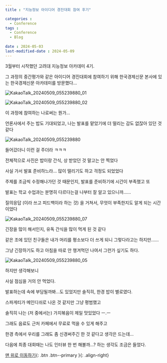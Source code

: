 ```yaml
--- 
title : "지능정보 아이디어 경진대회 참여 후기"

categories : 
  - Conference
tags :
  - Conference
  - Blog
 
date : 2024-05-03
last-modified-date : 2024-05-09
---
```


3월부터 시작했던 고려대 지능정보 아카데미 4기.

그 과정의 중간평가와 같은 아이디어 경진대회에 참여하기 위해 한국경제신문 본사에 있는 한국경제신문 아카데미를 방문했다...

![KakaoTalk_20240509_055239880_01](https://github.com/deepshadow25/github.io-images/assets/115054681/043c79de-3f83-4d26-80e9-03c6283cae03)

![KakaoTalk_20240509_055239880_02](https://github.com/deepshadow25/github.io-images/assets/115054681/41d76539-30e5-46d3-a933-e9e4cac39c26)

이 과정에 참여하는 나로써는 뭔가...

언론사에서 주는 밥도 기대되었고, 나는 발표를 맡았기에 더 떨리는 감도 없잖아 있던 것 같다

![KakaoTalk_20240509_055239880](https://github.com/deepshadow25/github.io-images/assets/115054681/c6a70d98-90ad-4ac1-9acb-76c028e4a861)

들어갔더니 이런 걸 주더라 ㅋㅋㅋ


전체적으로 사진은 밥이랑 간식, 상 받았던 것 말고는 안 찍었다

사실 가서 발표 준비하느라... 많이 떨리기도 하고 걱정도 되었었다

주제를 조금씩 수정해나가던 것 때문인지, 발표를 준비하기에 시간이 부족했고 또

발표는 학교 수업과는 분명히 다르다는걸 나부터 잘 알고 있으니까......

질의응답 (이라 쓰고 피드백이라 하는 것) 을 거쳐서, 무엇이 부족한지도 알게 되는 시간이었다

![KakaoTalk_20240509_055239880_07](https://github.com/deepshadow25/github.io-images/assets/115054681/d61781c3-e73a-4fda-98bd-ee559be124f4)

긴장을 많이 해서인지, 유독 간식을 많이 먹게 된 것 같다

같은 조에 있던 친구들은 내가 머리를 평소보다 더 쓰게 되니 그렇다라고는 하지만......

그냥 긴장하기도 하고 아침을 따로 안 챙겨먹던 나여서 그런가 싶기도 하다.

![KakaoTalk_20240509_055239880_05](https://github.com/deepshadow25/github.io-images/assets/115054681/4104d8a1-4b55-4693-9911-99903ca4cfeb)

하지만 생각해보니

사실 점심을 거의 안 먹었다.

발표하는데 속에 부담될까봐...도 있었지만 솔직히, 한경 밥이 별로였다.

스파게티가 메인디쉬로 나온 것 같지만 그냥 평범했고

솔직히 나는 (저 중에서는) 가지볶음이 제일 맛있었다 ㅡ.ㅡ

그래도 음료도 근처 카페에서 무료로 먹을 수 있게 해주고

한경 측에서 우리를 그래도 좀 신경써주긴 한 것 같다고 생각은 드는데...

다음에 최종 대회때는 나도 인터뷰 한 번 해볼까...? 하는 생각도 조금은 들었다.







[맨 위로 이동하기](#){: .btn .btn--primary }{: .align-right}
